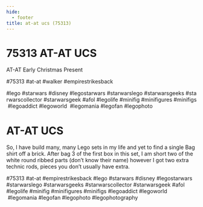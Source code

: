 ```yaml
---
hide:
  - footer
title: at-at ucs (75313)
---
```


# 75313 AT-AT UCS

AT-AT
Early Christmas Present

#75313 #at-at #walker #empirestrikesback

#lego #starwars #disney #legostarwars #starwarslego #starwarsgeeks #starwarscollector #starwarsgeek #afol #legolife #minifig #minifigures #minifigs #legoaddict #legoworld  #legomania #legofan #legophoto 
 

# AT-AT UCS

So, I have build many, many Lego sets in my life and yet to find a single Bag shirt off a brick. After bag 3 of the first box in this set, I am short two of the white round ribbed parts (don’t know their name) however I got two extra technic rods, pieces you don’t usually have extra. 

#75313 #at-at 
 #empirestrikesback
#lego #starwars  #disney #legostarwars #starwarslego #starwarsgeeks #starwarscollector #starwarsgeek #afol #legolife #minifig #minifigures #minifigs #legoaddict #legoworld  #legomania #legofan #legophoto #legophotography 

